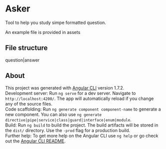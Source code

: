 # Asker

Tool to help you study simpe formatted question.  

An example file is provided in assets

## File structure
question|answer

## About
This project was generated with [Angular CLI](https://github.com/angular/angular-cli) version 1.7.2.  
Development server: Run `ng serve` for a dev server. Navigate to `http://localhost:4200/`. The app will automatically reload if you change any of the source files.  
Code scaffolding: Run `ng generate component component-name` to generate a new component. You can also use `ng generate directive|pipe|service|class|guard|interface|enum|module`.  
Build: Run `ng build` to build the project. The build artifacts will be stored in the `dist/` directory. Use the `-prod` flag for a production build.    
Further help: To get more help on the Angular CLI use `ng help` or go check out the [Angular CLI README](https://github.com/angular/angular-cli/blob/master/README.md).
